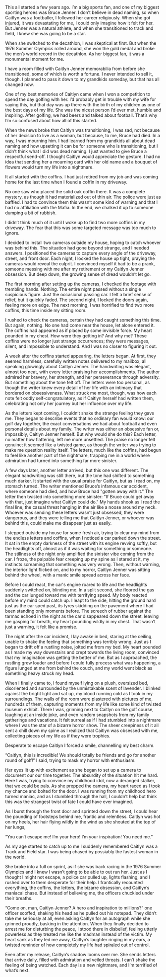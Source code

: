 This all started a few years ago. I’m a big sports fan, and one of my biggest sporting heroes was Bruce Jenner. I don’t believe in dead naming, so when Caitlyn was a footballer, I followed her career religiously. When she got injured, it was devastating for me, I could only imagine how it felt for her. But Jenner was a natural athlete, and when she transitioned to track and field, I knew she was going to be a star.

When she switched to the decathlon, I was skeptical at first. But when the 1976 Summer Olympics rolled around, she won the gold medal and broke the men’s world record in the decathlon. As her biggest fan, it was a monumental moment for me.

I have a room filled with Caitlyn Jenner memorabilia from before she transitioned, some of which is worth a fortune. I never intended to sell it, though. I planned to pass it down to my grandkids someday, but that has all changed now.

One of my best memories of Caitlyn came when I won a competition to spend the day golfing with her. I’d probably get in trouble with my wife for saying this, but that day was up there with the birth of my children as one of the best days of my life. She was the nicest person I’d ever met, humble and inspiring. After golfing, we had beers and talked about football. That’s why I’m so confused about how all of this started.

When the news broke that Caitlyn was transitioning, I was sad, not because of her decision to live as a woman, but because, to me, Bruce had died. In a way, I was mourning him. I had learned from my grandkids all about dead naming and how upsetting it can be for someone who is transitioning, but I didn’t think what I did was dead naming. I just wanted to give Bruce a respectful send-off. I thought Caitlyn would appreciate the gesture. I had no idea that sending her a mourning card with her old name and a bouquet of flowers would turn my life into a nightmare.

It all started with the coffins. I had just retired from my job and was coming home for the last time when I found a coffin in my driveway.

No one saw who placed the solid oak coffin there. It was a complete mystery, as though it had materialized out of thin air. The police were just as baffled. I had to convince them this wasn’t some kind of warning and that I had no affiliation with the Mafia. In the end, we chalked it up to someone dumping a bit of rubbish.

I didn’t think much of it until I woke up to find two more coffins in my driveway. The fear that this was some targeted message was too much to ignore. 

I decided to install two cameras outside my house, hoping to catch whoever was behind this. The situation had gone beyond strange, and I needed answers. I positioned the cameras to capture every angle of the driveway, street, and front door. Each night, I locked the house up tight, praying the cameras would reveal the culprit. I convinced myself it had to be a prank, someone messing with me after my retirement or my Caitlyn Jenner obsession. But deep down, the growing sense of dread wouldn’t let go.

The first morning after setting up the cameras, I checked the footage with trembling hands. Nothing. The entire night passed without a single suspicious figure. Just the occasional passing car. I felt a brief sense of relief, but it quickly faded. The second night, I locked the doors again, feeling more on edge. The next morning, I was horrified to find two more coffins, this time inside my sitting room.

I rushed to check the cameras, certain they had caught something this time. But again, nothing. No one had come near the house, let alone entered it. The coffins had appeared as if placed by some invisible force. My heart pounded in my chest. How were they getting in? And why me? These coffins were no longer just strange occurrences; they were messages, silent, and impossible to understand. And I was no closer to figuring it out.

A week after the coffins started appearing, the letters began. At first, they seemed harmless, carefully written notes delivered to my mailbox, all speaking glowingly about Caitlyn Jenner. The handwriting was elegant, almost too neat, with every letter praising her accomplishments. The author admired her bravery, her strength, and her perseverance through adversity. But something about the tone felt off. The letters were too personal, as though the writer knew every detail of her life with an intimacy that bordered on obsessiveness. What struck me most, though, was how each note felt oddly self-congratulatory, as if Caitlyn herself had written them, celebrating not only her journey but her influence over my life.

As the letters kept coming, I couldn’t shake the strange feeling they gave me. They began to describe events that no ordinary fan would know: our golf day together, the exact conversations we had about football and even personal details about my family. The writer was either an obsessive fan or, impossibly, Caitlyn Jenner herself. But why would she do this? Each letter, no matter how flattering, left me more unsettled. The praise no longer felt genuine; it seemed like a twisted game, as though the writer was trying to make me question reality itself. The letters, much like the coffins, had begun to feel like another part of the nightmare, trapping me in a world where admiration had turned into something far more sinister.

A few days later, another letter arrived, but this one was different. The elegant handwriting was still there, but the tone had shifted to something much darker. It started with the usual praise for Caitlyn, but as I read on, my stomach turned. The writer mentioned Bruce’s infamous car accident, where someone had died, and how Bruce had "gotten away with it." The letter then twisted into something more sinister: "If Bruce could get away with that, just imagine what Caitlyn could do." My hands shook as I read the final line, the casual threat hanging in the air like a noose around my neck. Whoever was sending these letters wasn’t just obsessed, they were dangerous, and they were telling me that Caitlyn Jenner, or whoever was behind this, could make me disappear just as easily.

I stepped outside my house for some fresh air, trying to clear my mind from the endless letters and coffins, when I noticed a car parked down the street. It sat in the empty darkness of the street with its engine revving softly, but the headlights off, almost as if it was waiting for something or someone. The stillness of the night only amplified the sinister vibe coming from the car. I froze, the palpable fear creeping up my spine as I stared at it, my instincts screaming that something was very wrong. Then, without warning, the interior light flicked on, and to my horror, Caitlyn Jenner was sitting behind the wheel, with a manic smile spread across her face. 

Before I could react, the car's engine roared to life and the headlights suddenly switched on, blinding me. In a split second, she floored the gas and the car lunged toward me with terrifying speed. My body reacted before my mind could catch up. I leapt to the side, hitting the ground hard just as the car sped past, its tyres skidding on the pavement where I had been standing only moments before. The screech of rubber against the tarmac echoed in the night as the car disappeared down the street, leaving me gasping for breath, my heart pounding wildly in my chest. That wasn’t just a warning, it felt like a promise.

The night after the car incident, I lay awake in bed, staring at the ceiling, unable to shake the feeling that something was terribly wrong. Just as I began to drift off a rustling noise, jolted me from my bed. My heart pounded as I made my way downstairs and crept towards the living room, convinced that my imagination was getting the better of me. But as I approached, the rustling grew louder and before I could fully process what was happening, a figure lunged at me from behind the couch, and my world went black as something heavy struck my head.

When I finally came to, I found myself lying on a plush, oversized bed, disoriented and surrounded by the unmistakable scent of lavender. I blinked against the bright light and sat up, my blood running cold as I took in my surroundings. The walls of the room were plastered with pictures of me, hundreds of them, capturing moments from my life like some kind of twisted museum exhibit. There I was, grinning next to Caitlyn on the golf course, laughing at an inside joke, and even random snapshots from my family gatherings and vacations. It felt surreal as if I had stumbled into a nightmare where I was the star of a bizarre horror show. The sheer creepiness of it all sent a chill down my spine as I realized that Caitlyn was obsessed with me, collecting pieces of my life as if they were trophies.

Desperate to escape Caitlyn I forced a smile, channelling my best charm.

 “Caitlyn, this is incredible! We should totally be friends and go for another round of golf!” I said, trying to mask my horror with enthusiasm.

 Her eyes lit up with excitement as she began to set up a camera to document our our  time together. The absurdity of the situation hit me hard. Here I was, trying to convince my childhood idol, now a deranged stalker, that we could be pals. As she prepped the camera, my heart raced as I took my chance and bolted for the door. I was running from my childhood hero turned maniac, and as I stumbled through the hall, I couldn’t help but think this was the strangest twist of fate I could have ever imagined.

As I burst through the front door and sprinted down the street, I could hear the pounding of footsteps behind me, frantic and relentless. Caitlyn was hot on my heels, her hair flying wildly in the wind as she shouted at the top of her lungs, 

“You can’t escape me! I’m your hero! I’m your inspiration! You need me.” 

As my age started to catch up to me I suddenly remembered Caitlyn was a Track and Field star. I was being chased by possiably the fastest woman in the world. 

She broke into a full on sprint, as if she was back racing in the 1976 Summer Olympics and I knew I wasn’t going to be able to out run her. Just as I thought I might not escape, a police car pulled up, lights flashing, and I rushed over to them desperate for their help. I frantically recounted everything, the coffins, the letters, the bizarre obsession, and Caitlyn’s maniacal chase. But instead of believing me, the officers chuckled under their breaths.

“Come on, man, Caitlyn Jenner? A hero and inspiration to millions?” one officer scoffed, shaking his head as he pulled out his notepad. They didn’t take me seriously at all, even asking Caitlyn for an autograph while she grinned proudly, basking in the attention. When they finally decided to arrest me for disturbing the peace, I stood there in disbelief, feeling utterly powerless as they treated me like the madman instead of the victim. My heart sank as they led me away, Caitlyn’s laughter ringing in my ears, a twisted reminder of how completely my life had spiraled out of control.

Even after my release, Caitlyn’s shadow looms over me. She sends letters that arrive daily, filled with admiration and veiled threats. I can’t shake the feeling of being watched. Each day is a new nightmare, and I’m terrified of what’s next.
